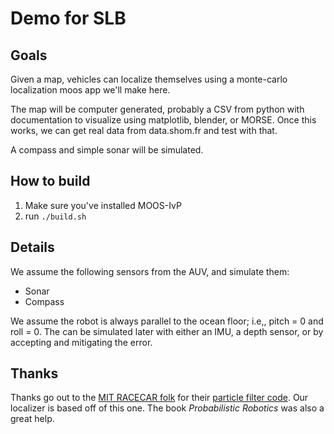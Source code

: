 # Demo for SLB

## Goals
Given a map, vehicles can localize themselves using a monte-carlo localization moos app we'll make here.

The map will be computer generated, probably a CSV from python with documentation to visualize using matplotlib, blender, or MORSE. Once this works, we can get real data from data.shom.fr and test with that.

A compass and simple sonar will be simulated. 

## How to build
1. Make sure you've installed MOOS-IvP  
2. run `./build.sh`

## Details

We assume the following sensors from the AUV, and simulate them: 
* Sonar
* Compass

We assume the robot is always parallel to the ocean floor; i.e,, pitch = 0 and roll = 0. The can be simulated later with either an IMU, a depth sensor, or by accepting and mitigating the error. 

## Thanks 
Thanks go out to the [MIT RACECAR folk](https://github.com/mit-racecar) for their [particle filter code](https://github.com/mit-racecar/particle_filter). Our localizer is based off of this one. The book *Probabilistic Robotics* was also a great help. 

